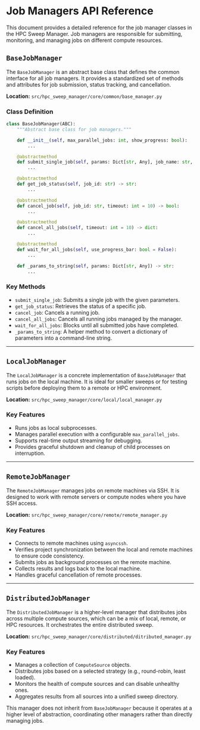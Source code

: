 # Job Managers API Reference

This document provides a detailed reference for the job manager classes in the HPC Sweep Manager. Job managers are responsible for submitting, monitoring, and managing jobs on different compute resources.

## `BaseJobManager`

The `BaseJobManager` is an abstract base class that defines the common interface for all job managers. It provides a standardized set of methods and attributes for job submission, status tracking, and cancellation.

**Location:** `src/hpc_sweep_manager/core/common/base_manager.py`

### Class Definition

```python
class BaseJobManager(ABC):
    """Abstract base class for job managers."""

    def __init__(self, max_parallel_jobs: int, show_progress: bool):
        ...

    @abstractmethod
    def submit_single_job(self, params: Dict[str, Any], job_name: str, sweep_id: str, **kwargs) -> str:
        ...

    @abstractmethod
    def get_job_status(self, job_id: str) -> str:
        ...

    @abstractmethod
    def cancel_job(self, job_id: str, timeout: int = 10) -> bool:
        ...

    @abstractmethod
    def cancel_all_jobs(self, timeout: int = 10) -> dict:
        ...

    @abstractmethod
    def wait_for_all_jobs(self, use_progress_bar: bool = False):
        ...

    def _params_to_string(self, params: Dict[str, Any]) -> str:
        ...
```

### Key Methods

-   `submit_single_job`: Submits a single job with the given parameters.
-   `get_job_status`: Retrieves the status of a specific job.
-   `cancel_job`: Cancels a running job.
-   `cancel_all_jobs`: Cancels all running jobs managed by the manager.
-   `wait_for_all_jobs`: Blocks until all submitted jobs have completed.
-   `_params_to_string`: A helper method to convert a dictionary of parameters into a command-line string.

---

## `LocalJobManager`

The `LocalJobManager` is a concrete implementation of `BaseJobManager` that runs jobs on the local machine. It is ideal for smaller sweeps or for testing scripts before deploying them to a remote or HPC environment.

**Location:** `src/hpc_sweep_manager/core/local/local_manager.py`

### Key Features

-   Runs jobs as local subprocesses.
-   Manages parallel execution with a configurable `max_parallel_jobs`.
-   Supports real-time output streaming for debugging.
-   Provides graceful shutdown and cleanup of child processes on interruption.

---

## `RemoteJobManager`

The `RemoteJobManager` manages jobs on remote machines via SSH. It is designed to work with remote servers or compute nodes where you have SSH access.

**Location:** `src/hpc_sweep_manager/core/remote/remote_manager.py`

### Key Features

-   Connects to remote machines using `asyncssh`.
-   Verifies project synchronization between the local and remote machines to ensure code consistency.
-   Submits jobs as background processes on the remote machine.
-   Collects results and logs back to the local machine.
-   Handles graceful cancellation of remote processes.

---

## `DistributedJobManager`

The `DistributedJobManager` is a higher-level manager that distributes jobs across multiple compute sources, which can be a mix of local, remote, or HPC resources. It orchestrates the entire distributed sweep.

**Location:** `src/hpc_sweep_manager/core/distributed/ditributed_manager.py`

### Key Features

-   Manages a collection of `ComputeSource` objects.
-   Distributes jobs based on a selected strategy (e.g., round-robin, least loaded).
-   Monitors the health of compute sources and can disable unhealthy ones.
-   Aggregates results from all sources into a unified sweep directory.

This manager does not inherit from `BaseJobManager` because it operates at a higher level of abstraction, coordinating other managers rather than directly managing jobs. 